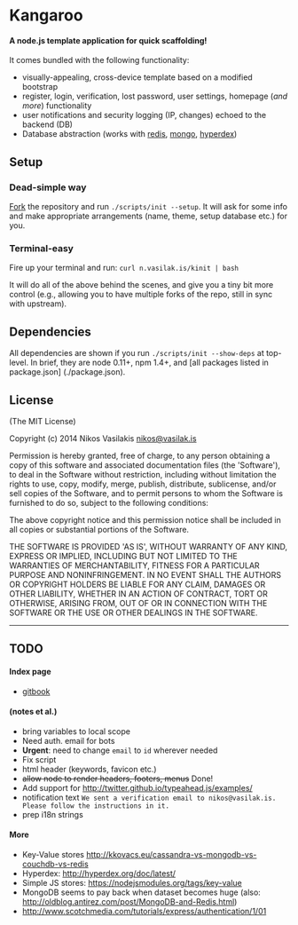 Kangaroo
======
#### A node.js template application for quick scaffolding!

It comes bundled with the following functionality:
* visually-appealing, cross-device template based on a modified bootstrap
* register, login, verification, lost password, user settings, homepage (_and more_) functionality
* user notifications and security logging (IP, changes) echoed to the backend (DB)
* Database abstraction (works with [redis](http://redis.io/), [mongo](http://www.mongodb.org/), [hyperdex](http://hyperdex.org/))

## Setup

### Dead-simple way
[Fork](https://github.com/nvasilakis/kangaroo/fork) the repository and run `./scripts/init --setup`. It will ask for
some info and make appropriate arrangements (name, theme, setup database etc.) for you.

### Terminal-easy
Fire up your terminal and run:
`curl n.vasilak.is/kinit | bash`

It will do all of the above behind the scenes, and give you a tiny bit
more control (e.g., allowing you to have multiple forks of the repo,
still in sync with upstream).

## Dependencies
All dependencies are shown if you run `./scripts/init --show-deps` at
top-level. In brief, they are node 0.11+, npm 1.4+, and [all packages
listed in package.json] (./package.json).

## License

(The MIT License)

Copyright (c) 2014 Nikos Vasilakis <nikos@vasilak.is>

Permission is hereby granted, free of charge, to any person obtaining a
copy of this software and associated documentation files (the
'Software'), to deal in the Software without restriction, including
without limitation the rights to use, copy, modify, merge, publish,
distribute, sublicense, and/or sell copies of the Software, and to
permit persons to whom the Software is furnished to do so, subject to
the following conditions:

The above copyright notice and this permission notice shall be included
in all copies or substantial portions of the Software.

THE SOFTWARE IS PROVIDED 'AS IS', WITHOUT WARRANTY OF ANY KIND, EXPRESS
OR IMPLIED, INCLUDING BUT NOT LIMITED TO THE WARRANTIES OF
MERCHANTABILITY, FITNESS FOR A PARTICULAR PURPOSE AND NONINFRINGEMENT.
IN NO EVENT SHALL THE AUTHORS OR COPYRIGHT HOLDERS BE LIABLE FOR ANY
CLAIM, DAMAGES OR OTHER LIABILITY, WHETHER IN AN ACTION OF CONTRACT,
TORT OR OTHERWISE, ARISING FROM, OUT OF OR IN CONNECTION WITH THE
SOFTWARE OR THE USE OR OTHER DEALINGS IN THE SOFTWARE.

---

## TODO

#### Index page
* [gitbook](https://www.gitbook.com/)

#### (notes et al.)

* bring variables to local scope 
* Need auth. email for bots
* __Urgent__: need to change `email` to `id` wherever needed
* Fix script
* html header (keywords, favicon etc.)
* ~~allow node to render headers, footers, menus~~ Done!
* Add support for http://twitter.github.io/typeahead.js/examples/
* notification text `We sent a verification email to nikos@vasilak.is.  Please follow the instructions in it.`
* prep i18n strings

#### More
* Key-Value stores http://kkovacs.eu/cassandra-vs-mongodb-vs-couchdb-vs-redis
* Hyperdex: http://hyperdex.org/doc/latest/
* Simple JS stores: https://nodejsmodules.org/tags/key-value
* MongoDB seems to pay back when dataset becomes huge (also: http://oldblog.antirez.com/post/MongoDB-and-Redis.html)
* http://www.scotchmedia.com/tutorials/express/authentication/1/01

